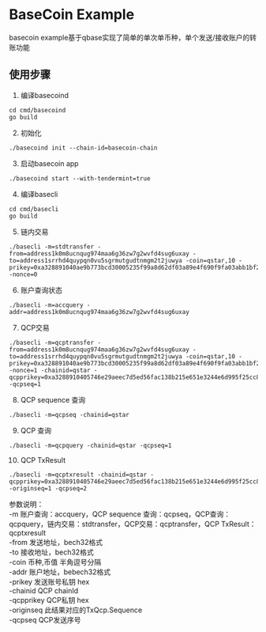 # BaseCoin Example

basecoin example基于qbase实现了简单的单次单币种，单个发送/接收账户的转账功能

## 使用步骤

1. 编译basecoind
```
cd cmd/basecoind
go build
```
2. 初始化
```
./basecoind init --chain-id=basecoin-chain
```
3. 启动basecoin app
```
./basecoind start --with-tendermint=true
```
4. 编译basecli
```
cd cmd/basecli
go build
```
5. 链内交易
```
./basecli -m=stdtransfer -from=address1k0m8ucnqug974maa6g36zw7g2wvfd4sug6uxay -to=address1srrhd4quypqn0vu5sgrmutgudtnmgm2t2juwya -coin=qstar,10 -prikey=0xa328891040ae9b773bcd30005235f99a8d62df03a89e4f690f9fa03abb1bf22715fc9ca05613f2d8061492e9f8149510b5b67d340d199ff24f34c85dbbbd7e0df780e9a6cc -nonce=0
```
6. 账户查询状态
```
./basecli -m=accquery -addr=address1k0m8ucnqug974maa6g36zw7g2wvfd4sug6uxay
```
7. QCP交易
```
./basecli -m=qcptransfer -from=address1k0m8ucnqug974maa6g36zw7g2wvfd4sug6uxay -to=address1srrhd4quypqn0vu5sgrmutgudtnmgm2t2juwya -coin=qstar,10 -prikey=0xa328891040ae9b773bcd30005235f99a8d62df03a89e4f690f9fa03abb1bf22715fc9ca05613f2d8061492e9f8149510b5b67d340d199ff24f34c85dbbbd7e0df780e9a6cc -nonce=1 -chainid=qstar -qcpprikey=0xa3288910405746e29aeec7d5ed56fac138b215e651e3244e6d995f25cc8a74c40dd1ef8d2e8ac876faaa4fb281f17fb9bebb08bc14e016c3a88c6836602ca97595ae32300b -qcpseq=1
```
8. QCP sequence 查询
```
./basecli -m=qcpseq -chainid=qstar
```
9. QCP 查询
```
./basecli -m=qcpquery -chainid=qstar -qcpseq=1
```
10. QCP TxResult
```
./basecli -m=qcptxresult -chainid=qstar -qcpprikey=0xa3288910405746e29aeec7d5ed56fac138b215e651e3244e6d995f25cc8a74c40dd1ef8d2e8ac876faaa4fb281f17fb9bebb08bc14e016c3a88c6836602ca97595ae32300b -originseq=1 -qcpseq=2
```

参数说明：<br/>
-m            账户查询：accquery，QCP sequence 查询：qcpseq，QCP查询：qcpquery，链内交易：stdtransfer，QCP交易：qcptransfer，QCP TxResult：qcptxresult<br/>
-from         发送地址，bech32格式<br/>
-to           接收地址，bech32格式<br/>
-coin         币种,币值 半角逗号分隔<br/>
-addr         账户地址，bebech32格式<br/>
-prikey       发送账号私钥 hex<br/>
-chainid      QCP chainId<br/>
-qcpprikey    QCP私钥 hex<br/>
-originseq    此结果对应的TxQcp.Sequence<br/>
-qcpseq       QCP发送序号<br/>
